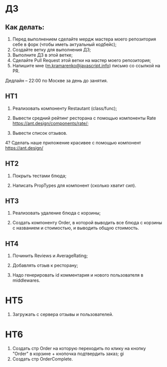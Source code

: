# ДЗ

## Как делать:

1. Перед выполнением сделайте мердж мастера моего репозитория себе в форк (чтобы иметь актуальный кодбейс);
2. Создайте ветку для выполнения ДЗ;
3. Выполните ДЗ в этой ветке;
4. Сделайте Pull Request этой ветки на мастер моего репозитория;
5. Напишите мне (m.kramarenko@javascript.info) письмо со ссылкой на PR.

Дедлайн – 22:00 по Москве за день до занятия.

## HT1

1. Реализовать компоненту Restautant (class/func);

2. Вывести средний рейтинг ресторана с помощью компоненты Rate https://ant.design/components/rate/;

3. Вывести список отзывов.

4? Сделать наше приложение красивее с помощью компонент https://ant.design/

## HT2

1. Покрыть тестами блюда;

2. Написать PropTypes для компонент (сколько хватит сил).

## HT3

1. Реализовать удаление блюда с корзины;

2. Создать компоненту Order, в которой выводить все блюда с корзины с названием и стоимостью, и выводить общую стоимость.

## HT4

1. Починить Reviews и AverageRating;

2. Добавлять отзыв к ресторану;

3. Надо генерировать id комментария и нового пользователя в middlewares.

# HT5

1. Загружать с сервера отзывы и пользователей.

# HT6

1. Создать стр Order на которую переходить по клику на кнопку "Order" в корзине + кнопочка подтвердить заказ;
   gi
2. Создать стр OrderComplete.
